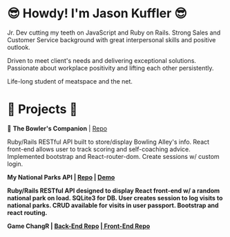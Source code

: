 # :sunglasses: Howdy! I'm Jason Kuffler :sunglasses:

Jr. Dev cutting my teeth on JavaScript and Ruby on Rails. Strong Sales and Customer Service background with great interpersonal skills and positive outlook.

Driven to meet client's needs and delivering exceptional solutions. Passionate about workplace positivity and lifting each other persistently.

Life-long student of meatspace and the net.

# :construction_worker: Projects :construction_worker: 

:construction_worker: <b>The Bowler's Companion</b> | <a href="https://github.com/Jkuffler/bowling/tree/master" target="_blank" rel="noreferrer noopener">Repo</a>

Ruby/Rails RESTful API built to store/display Bowling Alley's info. React front-end allows user to track scoring and self-coaching advice. Implemented bootstrap and React-router-dom. Create sessions w/ custom login.

<b>My National Parks API<b> | <a href="https://github.com/Jkuffler/MyNationalParksAPI" target="_blank" rel="noreferrer noopener">Repo</a> | <a href="https://national-park-app.herokuapp.com/" target="_blank" rel="noreferrer noopener">Demo</a>
  
Ruby/Rails RESTful API designed to display React front-end w/ a random national park on load. SQLite3 for DB. User creates session to log visits to national parks. CRUD available for visits in user passport. Bootstrap and react routing. 

<b>Game ChangR</b> | <a href="https://github.com/Jkuffler/Phase3GroupProject_Back" target="_blank" rel="noreferrer noopener">Back-End Repo</a> |<a href="https://github.com/Jkuffler/Phase3GroupProject/tree/master/my-app-frontend" target="_blank" rel="noreferrer noopener"> Front-End Repo</a>


<!--
**Jkuffler/Jkuffler** is a ✨ _special_ ✨ repository because its `README.md` (this file) appears on your GitHub profile.

Here are some ideas to get you started:

- 🔭 I’m currently working on ...
- 🌱 I’m currently learning ...
- 👯 I’m looking to collaborate on ...
- 🤔 I’m looking for help with ...
- 💬 Ask me about ...
- 📫 How to reach me: ...
- 😄 Pronouns: ...
- ⚡ Fun fact: ...
-->

